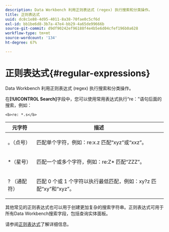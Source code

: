 ```yaml
---
description: Data Workbench 利用正则表达式 (regex) 执行搜索和分类操作。
title: 正则表达式
uuid: dc8c1e88-4d95-4011-8a38-70fae0c5cf6d
exl-id: bb1be6d8-3b7a-47e4-bb29-4a65de99666b
source-git-commit: d9df90242ef96188f4e4b5e6d04cfef196b0a628
workflow-type: tm+mt
source-wordcount: '134'
ht-degree: 67%

---
```


# 正则表达式{#regular-expressions}

Data Workbench 利用正则表达式 (regex) 执行搜索和分类操作。

在&#x200B;**[!UICONTROL Search]**&#x200B;字段中，您可以使用常用表达式执行“re：”语句后面的搜索，例如：

```
<b>re: *.s</b>
```

<table id="table_BA125AB039794EE382B33003BE4E0AFB"> 
 <thead> 
  <tr> 
   <th colname="col1" class="entry"> 元字符 </th> 
   <th colname="col2" class="entry"> 描述 </th> 
  </tr> 
 </thead>
 <tbody> 
  <tr> 
   <td colname="col1"> <p>。（点号） </p> </td> 
   <td colname="col2"> <p>匹配单个字符，例如：<span class="filepath">re:x.z</span> 匹配“xyz”或“xxz”。 </p> </td> 
  </tr> 
  <tr> 
   <td colname="col1"> <p>*（星号） </p> </td> 
   <td colname="col2"> <p>匹配一个或多个字符，例如：<span class="filepath">re:Z*</span> 匹配“ZZZ”。 </p> </td> 
  </tr> 
  <tr> 
   <td colname="col1"> <p>? （通配符） </p> </td> 
   <td colname="col2"> <p>匹配 0 个或 1 个字符以执行最低匹配，例如：<span class="filepath">xy?z</span> 匹配“xy”和“xyz”。 </p> </td> 
  </tr> 
 </tbody> 
</table>

其他常见的正则表达式也可以用于创建更加复杂的搜索字符串。正则表达式可用于所有Data Workbench搜索字段，包括查询实体面板。

请参阅[正则表达式](https://docs.adobe.com/content/help/en/data-workbench/using/dataset/c-dataset-constr.html#Regular_Expressions)了解详细信息。
